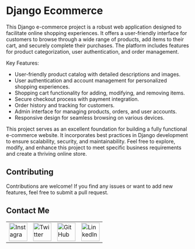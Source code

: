 # Django Ecommerce
This Django e-commerce project is a robust web application designed to facilitate online shopping experiences. It offers a user-friendly interface for customers to browse through a wide range of products, add items to their cart, and securely complete their purchases. The platform includes features for product categorization, user authentication, and order management.

Key Features:
- User-friendly product catalog with detailed descriptions and images.
- User authentication and account management for personalized shopping experiences.
- Shopping cart functionality for adding, modifying, and removing items.
- Secure checkout process with payment integration.
- Order history and tracking for customers.
- Admin interface for managing products, orders, and user accounts.
- Responsive design for seamless browsing on various devices.

This project serves as an excellent foundation for building a fully functional e-commerce website. It incorporates best practices in Django development to ensure scalability, security, and maintainability. Feel free to explore, modify, and enhance this project to meet specific business requirements and create a thriving online store.


## Contributing

Contributions are welcome! If you find any issues or want to add new features, feel free to submit a pull request.

## Contact Me

<table>
  <tr>
    <td><img src="https://github.com/realsanjeev/protfolio/blob/main/src/assets/images/instagram.png" alt="Instagram" width="50" height="50"></td>
    <td><img src="https://github.com/realsanjeev/protfolio/blob/main/src/assets/images/twitter.png" alt="Twitter" width="50" height="50"></td>
    <td><img src="https://github.com/realsanjeev/protfolio/blob/main/src/assets/images/github.png" alt="GitHub" width="50" height="50"></td>
    <td><img src="https://github.com/realsanjeev/protfolio/blob/main/src/assets/images/linkedin-logo.png" alt="LinkedIn" width="50" height="50"></td>
  </tr>
</table>
